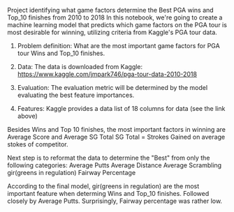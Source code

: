 Project identifying what game factors determine the Best PGA wins and Top_10 finishes from 2010 to 2018
In this notebook, we're going to create a machine learning model that predicts which game factors on the PGA tour is most desirable for winning, utilizing criteria from Kaggle's PGA tour data.

1. Problem definition:
What are the most important game factors for PGA tour Wins and Top_10 finishes.

2. Data:
The data is downloaded from Kaggle: https://www.kaggle.com/jmpark746/pga-tour-data-2010-2018

3. Evaluation:
The evaluation metric will be determined by the model evaluating the best feature importances.

4. Features:
Kaggle provides a data list of 18 columns for data (see the link above)

Besides Wins and Top 10 finishes, the most important factors in winning are Average Score and Average SG Total
SG Total = Strokes Gained on average stokes of competitor.

Next step is to reformat the data to determine the "Best" from only the following categories:
Average Putts
Average Distance
Average Scrambling
gir(greens in regulation)
Fairway Percentage

According to the final model, gir(greens in regulation) are the most important feature when determing Wins and Top_10 finishes.
Followed closely by Average Putts. Surprisingly, Fairway percentage was rather low.
